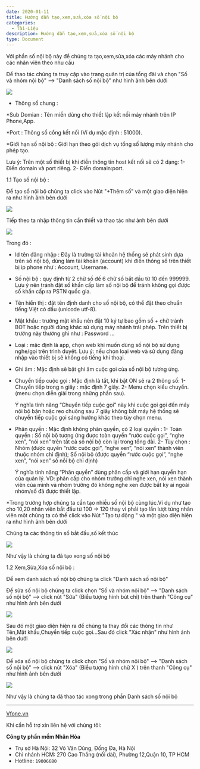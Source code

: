 ```yaml
---
date: 2020-01-11
title: Hướng dẫn tạo,xem,sửa,xóa số nội bộ
categories:
  - Tài-Liệu
description: Hướng dẫn tạo,xem,sửa,xóa số nội bộ
type: Document
---
```


Với phần số nội bộ này để chúng ta tạo,xem,sửa,xóa các máy nhánh cho các nhân viên theo nhu cầu

Để thao tác chúng ta truy cập vào trang quản trị của tổng đài và chọn "Số và nhóm nội bộ" --> "Danh sách số nội bộ" như hình ảnh bên dưới

![](/images/so-noi-bo/danhsachsonoibo.png)

- Thông số chung :

*Sub Domian : Tên miền dùng cho thiết lập kết nối máy nhánh trên IP Phone,App.

*Port : Thông số cổng kết nối (Ví dụ mặc định : 51000).

*Giới hạn số nội bộ : Giới hạn theo gói dịch vụ tổng số lượng máy nhánh cho phép tạo.

Lưu ý: Trên một số thiết bị khi điền thông tin host kết nối sẽ có 2 dạng:
    1- Điền domain và port riêng.
	2- Điền domain:port.

1.1 Tạo số nội bộ :

Để tạo số nội bộ chúng ta click vào Nút "+Thêm số" và một giao diện hiện ra như hình ảnh bên dưới

![](/images/so-noi-bo/taosonoibo01.png)

Tiếp theo ta nhập thông tin cần thiết và thao tác như ảnh bên dưới

![](/images/so-noi-bo/taosonoibo.png)

Trong đó :

- Id tên đăng nhập : Đây là trường tài khoản hệ thống sẽ phát sinh dựa trên số nội bộ, dùng làm tài khoản (account) khi điền thông số trên thiết bị ip phone như : Account, Username.
- Số nội bộ : quy định từ 2 chữ số đế 6 chữ số bắt đầu từ 10 đến 999999. Lưu ý nên tránh đặt số khẩn cấp làm số nội bộ để tránh không gọi được số khẩn cấp ra PSTN quốc gia.
- Tên hiển thị : đặt tên định danh cho số nội bộ, có thể đặt theo chuẩn tiếng Việt có dấu (unicode utf-8).
- Mật khẩu : trường mật khẩu nên đặt 10 ký tự bao gồm số + chữ tránh BOT hoặc người dùng khác sử dụng máy nhánh trái phép. Trên thiết bị trường này thường ghi như : Password …
- Loại : mặc định là app, chọn web khi muốn dùng số nội bộ sử dụng nghe/gọi trên trình duyệt. Lưu ý: nếu chọn loại web và sử dụng đăng nhập vào thiết bị sẽ không có tiếng khi thoại.
- Ghi âm : Mặc định sẽ bật ghi âm cuộc gọi của số nội bộ tương ứng.
- Chuyển tiếp cuộc gọi : Mặc định là tắt, khi bật ON sẽ ra 2 thông số:
   1- Chuyển tiếp trong n giây : mặc định 7 giây.
   2- Menu chọn kiểu chuyển. (menu chọn diễn giải trong những phần sau).
   
   Ý nghĩa tính năng “Chuyển tiếp cuộc gọi” này khi cuộc gọi gọi đến máy nội bộ bận hoặc reo chuông sau 7 giây không bắt máy hệ thống sẽ chuyển tiếp cuộc gọi sáng hướng khác theo tùy chọn menu.
- Phân quyền : Mặc định không phân quyền, có 2 loại quyền :
   1- Toàn quyền : Số nội bộ tương ứng được toàn quyền “rước cuộc gọi”, “nghe xen”, “nói xen” trên tất cả số nội bộ còn lại trong tổng đài.
   2- Tùy chọn : Nhóm (được quyền “rước cuộc gọi”, “nghe xen”, “nói xen” thành viên thuộc nhóm chỉ định);  Số nội bộ (được quyền “rước cuộc gọi”, “nghe xen”, “nói xen” số nỗi bộ chỉ định)
   
   Ý nghĩa tính năng “Phân quyền” dùng phân cấp và giới hạn quyền hạn của quản lý. VD: phân cấp cho nhóm trưởng chỉ nghe xen, nói xen thành viên của mình và nhóm trưởng đó không nghe xen được bất kỳ ai ngoài nhóm/số đã được thiết lập.


*Trong trường hợp chúng ta cần tạo nhiều số nội bộ cùng lúc.Ví dụ như tạo cho 10,20 nhân viên bắt đầu từ 100 -> 120 
thay vì phải tạo lần lượt từng nhân viên một chúng ta có thể click vào Nút "Tạo tự động " và một giao diện hiện ra như hình ảnh bên dưới

Chúng ta các thông tin số bắt đầu,số kết thúc

![](/images/so-noi-bo/taosotudong.png)

Như vậy là chúng ta đã tạo xong số nội bộ
 

1.2 Xem,Sửa,Xóa số nội bộ :

Để xem danh sách số nội bộ chúng ta click "Danh sách số nội bộ" 

Để sửa số nội bộ chúng ta click chọn "Số và nhóm nội bộ" --> "Danh sách số nội bộ" --> click nút "Sửa" (Biểu tượng hình bút chì) trên thanh "Công cụ" như hình ảnh bên dưới

![](/images/so-noi-bo/suasonoibo.png)

Sau đó một giao diện hiện ra để chúng ta thay đổi các thông tin như Tên,Mật khẩu,Chuyển tiếp cuộc gọi...Sau đó click "Xác nhận" như hình ảnh bên dưới

![](/images/so-noi-bo/suasonoibo01.png)

Để xóa số nội bộ chúng ta click chọn "Số và nhóm nội bộ" --> "Danh sách số nội bộ" --> click nút "Xóa" (Biểu tượng hình chữ X ) trên thanh "Công cụ" như hình ảnh bên dưới

![](/images/so-noi-bo/xoasonoibo.png)

Như vậy là chúng ta đã thao tác xong trong phần Danh sách số nội bộ

---
<a href="https://vfone.vn/" target="_blank">Vfone.vn</a>

Khi cần hỗ trợ xin liên hệ với chúng tôi:

**Công ty phần mềm Nhân Hòa**
- Trụ sở Hà Nội: 32 Võ Văn Dũng, Đống Đa, Hà Nội
- Chi nhánh HCM: 270 Cao Thắng (nối dài), Phường 12,Quận 10, TP HCM
- Hotline: `19006680`
